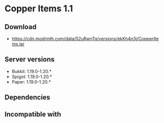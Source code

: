 # Copper Items 1.1

## Download
- https://cdn.modrinth.com/data/52uRwnTq/versions/ekKh4n3j/CopperItems.jar

## Server versions
- Bukkit: 1.19.0-1.20.*
- Spigot: 1.19.0-1.20.*
- Paper: 1.19.0-1.20.*

## Dependencies

## Incompatible with